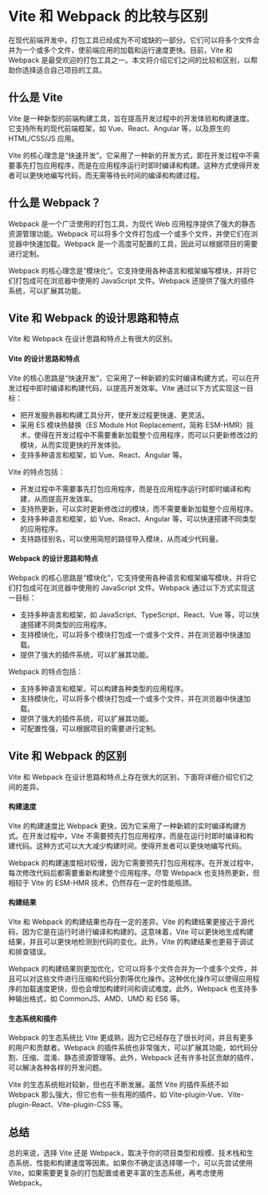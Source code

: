# Vite 和 Webpack 的比较与区别

在现代前端开发中，打包工具已经成为不可或缺的一部分。它们可以将多个文件合并为一个或多个文件，使前端应用的加载和运行速度更快。目前，Vite 和 Webpack 是最受欢迎的打包工具之一。本文将介绍它们之间的比较和区别，以帮助你选择适合自己项目的工具。

## 什么是 Vite

Vite 是一种新型的前端构建工具，旨在提高开发过程中的开发体验和构建速度。它支持所有的现代前端框架，如 Vue、React、Angular 等，以及原生的 HTML/CSS/JS 应用。

Vite 的核心理念是“快速开发”。它采用了一种新的开发方式，即在开发过程中不需要事先打包应用程序，而是在应用程序运行时即时编译和构建。这种方式使得开发者可以更快地编写代码，而无需等待长时间的编译和构建过程。

## 什么是 Webpack？

Webpack 是一个广泛使用的打包工具，为现代 Web 应用程序提供了强大的静态资源管理功能。Webpack 可以将多个文件打包成一个或多个文件，并使它们在浏览器中快速加载。Webpack 是一个高度可配置的工具，因此可以根据项目的需要进行定制。

Webpack 的核心理念是“模块化”。它支持使用各种语言和框架编写模块，并将它们打包成可在浏览器中使用的 JavaScript 文件。Webpack 还提供了强大的插件系统，可以扩展其功能。

## Vite 和 Webpack 的设计思路和特点

Vite 和 Webpack 在设计思路和特点上有很大的区别。

#### Vite 的设计思路和特点

Vite 的核心思路是“快速开发”，它采用了一种新颖的实时编译构建方式，可以在开发过程中即时编译和构建代码，以提高开发效率。Vite 通过以下方式实现这一目标：

- 把开发服务器和构建工具分开，使开发过程更快速、更灵活。
- 采用 ES 模块热替换（ES Module Hot Replacement，简称 ESM-HMR）技术，使得在开发过程中不需要重新加载整个应用程序，而可以只更新修改过的模块，从而实现更快的开发体验。
- 支持多种语言和框架，如 Vue、React、Angular 等。

Vite 的特点包括：

- 开发过程中不需要事先打包应用程序，而是在应用程序运行时即时编译和构建，从而提高开发效率。
- 支持热更新，可以实时更新修改过的模块，而不需要重新加载整个应用程序。
- 支持多种语言和框架，如 Vue、React、Angular 等，可以快速搭建不同类型的应用程序。
- 支持路径别名，可以使用简短的路径导入模块，从而减少代码量。

#### Webpack 的设计思路和特点

Webpack 的核心思路是“模块化”，它支持使用各种语言和框架编写模块，并将它们打包成可在浏览器中使用的 JavaScript 文件。Webpack 通过以下方式实现这一目标：

- 支持多种语言和框架，如 JavaScript、TypeScript、React、Vue 等，可以快速搭建不同类型的应用程序。
- 支持模块化，可以将多个模块打包成一个或多个文件，并在浏览器中快速加载。
- 提供了强大的插件系统，可以扩展其功能。

Webpack 的特点包括：

- 支持多种语言和框架，可以构建各种类型的应用程序。
- 支持模块化，可以将多个模块打包成一个或多个文件，并在浏览器中快速加载。
- 提供了强大的插件系统，可以扩展其功能。
- 可配置性强，可以根据项目的需要进行定制。

## Vite 和 Webpack 的区别

Vite 和 Webpack 在设计思路和特点上存在很大的区别，下面将详细介绍它们之间的差异。

#### 构建速度

Vite 的构建速度比 Webpack 更快，因为它采用了一种新颖的实时编译构建方式。在开发过程中，Vite 不需要预先打包应用程序，而是在运行时即时编译和构建代码。这种方式可以大大减少构建时间，使得开发者可以更快地编写代码。

Webpack 的构建速度相对较慢，因为它需要预先打包应用程序。在开发过程中，每次修改代码后都需要重新构建整个应用程序。尽管 Webpack 也支持热更新，但相较于 Vite 的 ESM-HMR 技术，仍然存在一定的性能瓶颈。

#### 构建结果

Vite 和 Webpack 的构建结果也存在一定的差异。Vite 的构建结果更接近于源代码，因为它是在运行时进行编译和构建的。这意味着，Vite 可以更快地生成构建结果，并且可以更快地检测到代码的变化。此外，Vite 的构建结果也更易于调试和排查错误。

Webpack 的构建结果则更加优化，它可以将多个文件合并为一个或多个文件，并且可以对这些文件进行压缩和代码分割等优化操作。这种优化操作可以使得应用程序的加载速度更快，但也会增加构建时间和调试难度。此外，Webpack 也支持多种输出格式，如 CommonJS、AMD、UMD 和 ES6 等。

#### 生态系统和插件

Webpack 的生态系统比 Vite 更成熟，因为它已经存在了很长时间，并且有更多的用户和贡献者。Webpack 的插件系统也非常强大，可以扩展其功能，如代码分割、压缩、混淆、静态资源管理等。此外，Webpack 还有许多社区贡献的插件，可以解决各种各样的开发问题。

Vite 的生态系统相对较新，但也在不断发展。虽然 Vite 的插件系统不如 Webpack 那么强大，但它也有一些有用的插件，如 Vite-plugin-Vue、Vite-plugin-React、Vite-plugin-CSS 等。

## 总结

总的来说，选择 Vite 还是 Webpack，取决于你的项目类型和规模、技术栈和生态系统、性能和构建速度等因素。如果你不确定该选择哪一个，可以先尝试使用 Vite，如果需要更复杂的打包配置或者更丰富的生态系统，再考虑使用 Webpack。
